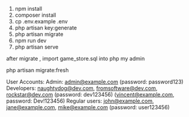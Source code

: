
1. npm install
2. composer install
3. cp .env.example .env
4. php artisan key:generate
5. php artisan migrate
6. npm run dev
7. php artisan serve

after migrate , import game_store.sql into php my admin

php artisan migrate:fresh

User Accounts:
Admin: admin@example.com (password: password123)
Developers: naughtydog@dev.com, fromsoftware@dev.com, rockstar@dev.com (password: dev123456) (vincent@example.com, password: Dev!123456)
Regular users: john@example.com, jane@example.com, mike@example.com (password: user123456)


